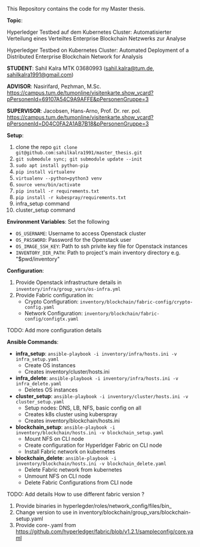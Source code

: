 This Repository contains the code for my Master thesis.

**Topic**: 

Hyperledger Testbed auf dem Kubernetes Cluster: Automatisierter Verteilung eines Verteiltes Enterprise Blockchain
Netzwerks zur Analyse

Hyperledger Testbed on Kubernetes Cluster: Automated Deployment of a Distributed Enterprise Blockchain Network for Analysis

**STUDENT**: Sahil Kalra MTK 03680993 (sahil.kalra@tum.de, sahilkalra1991@gmail.com)

**ADVISOR**: Nasirifard, Pezhman, M.Sc. https://campus.tum.de/tumonline/visitenkarte.show_vcard?pPersonenId=69107A54C9A9AFFE&pPersonenGruppe=3

**SUPERVISOR**: Jacobsen, Hans-Arno, Prof. Dr. rer. pol. https://campus.tum.de/tumonline/visitenkarte.show_vcard?pPersonenId=D04C0FA2A1AB7B18&pPersonenGruppe=3


**Setup**:
1. clone the repo `git clone git@github.com:sahilkalra1991/master_thesis.git`
2. `git submodule sync; git submodule update --init`
2. `sudo apt install python-pip`
2. `pip install virtualenv`
2. `virtualenv --python=python3 venv`
3. `source venv/bin/activate`
4. `pip install -r requirements.txt`
5. `pip install -r kubespray/requirements.txt`
6. infra_setup command
7. cluster_setup command


**Environment Variables**: Set the following
* `OS_USERNAME`: Username to access Openstack cluster
* `OS_PASSWORD`: Password for the Openstack user 
* `OS_IMAGE_SSH_KEY`: Path to ssh privite key file for Openstack instances
* `INVENTORY_DIR_PATH`: Path to project's main inventory directory e.g. "$pwd/inventory"


**Configuration**:
1. Provide Openstack infrastructure details in `inventory/infra/group_vars/os-infra.yml`
2. Provide Fabric configuration in:
    * Crypto Configuration: `inventory/blockchain/fabric-config/crypto-config.yaml`
    * Network Configuration: `inventory/blockchain/fabric-config/configtx.yaml`


TODO: Add more configuration details


**Ansible Commands**:
  * **infra_setup**: `ansible-playbook -i inventory/infra/hosts.ini -v infra_setup.yaml`
    * Create OS instances
    * Creates inventory/cluster/hosts.ini
  * **infra_delete**: `ansible-playbook -i inventory/infra/hosts.ini -v infra_delete.yaml`
    * Deletes OS instances
  * **cluster_setup**: `ansible-playbook -i inventory/cluster/hosts.ini -v cluster_setup.yaml `
    * Setup nodes: DNS, LB, NFS, basic config on all
    * Creates k8s cluster using kuberspray
    * Creates inventory/blockchain/hosts.ini
  * **blockchain_setup**: `ansible-playbook -i inventory/blockchain/hosts.ini -v blockchain_setup.yaml `
    * Mount NFS on CLI node
    * Create configuration for Hyperldger Fabric on CLI node
    * Install Fabric network on kubernetes
  * **blockchain_delete**: `ansible-playbook -i inventory/blockchain/hosts.ini -v blockchain_delete.yaml `
    * Delete Fabric network from kubernetes
    * Unmount NFS on CLI node
    * Delete Fabric Configurations from CLI node

TODO: Add details How to use different fabric version ?
1. Provide binaries in hyperlegder/roles/network_config/files/bin_<version>
2. Change version to use in inventory/blockchain/group_vars/blockchain-setup.yaml
3. Provide core-<version>.yaml from https://github.com/hyperledger/fabric/blob/v1.2.1/sampleconfig/core.yaml